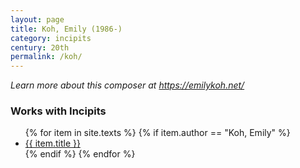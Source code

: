 ```yaml
---
layout: page
title: Koh, Emily (1986-)
category: incipits
century: 20th
permalink: /koh/
---
```


*Learn more about this composer at <a href="https://emilykoh.net/" target="_blank">https://emilykoh.net/</a>*
<br/>

### Works with Incipits
<ul class="texts">
    {% for item in site.texts %}
      {% if item.author == "Koh, Emily" %}
          <li class="text-title">
          <a href="{{ site.baseurl }}{{ item.url }}">
        {{ item.title }}
              </a>
    </li>
      {% endif %}
    {% endfor %}
</ul>